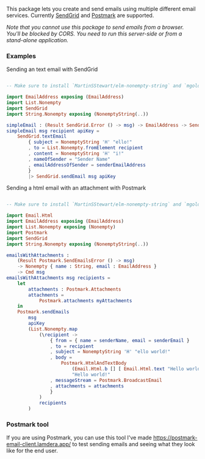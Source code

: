 This package lets you create and send emails using multiple different email services. Currently [SendGrid](https://sendgrid.com/) and [Postmark](https://account.postmarkapp.com) are supported.

*Note that you cannot use this package to send emails from a browser.
You'll be blocked by CORS.
You need to run this server-side or from a stand-alone application.*

### Examples

Sending an text email with SendGrid

```elm

-- Make sure to install `MartinSStewart/elm-nonempty-string` and `mgold/elm-nonempty-list`.

import EmailAddress exposing (EmailAddress)
import List.Nonempty
import SendGrid
import String.Nonempty exposing (NonemptyString(..))

simpleEmail : (Result SendGrid.Error () -> msg) -> EmailAddress -> SendGrid.ApiKey -> Cmd msg
simpleEmail msg recipient apiKey =
    SendGrid.textEmail
        { subject = NonemptyString 'H' "ello!" 
        , to = List.Nonempty.fromElement recipient
        , content = NonemptyString 'H' "i!"
        , nameOfSender = "Sender Name"
        , emailAddressOfSender = senderEmailAddress
        }
        |> SendGrid.sendEmail msg apiKey
```

Sending a html email with an attachment with Postmark

```elm

-- Make sure to install `MartinSStewart/elm-nonempty-string` and `mgold/elm-nonempty-list`.

import Email.Html
import EmailAddress exposing (EmailAddress)
import List.Nonempty exposing (Nonempty)
import Postmark
import SendGrid
import String.Nonempty exposing (NonemptyString(..))

emailsWithAttachments :
    (Result Postmark.SendEmailsError () -> msg)
    -> Nonempty { name : String, email : EmailAddress }
    -> Cmd msg
emailsWithAttachments msg recipients =
    let
        attachments : Postmark.Attachments
        attachments =
            Postmark.attachments myAttachments
    in
    Postmark.sendEmails
        msg
        apiKey
        (List.Nonempty.map
            (\recipient ->
                { from = { name = senderName, email = senderEmail }
                , to = recipient
                , subject = NonemptyString 'H' "ello world!"
                , body =
                    Postmark.HtmlAndTextBody
                        (Email.Html.b [] [ Email.Html.text "Hello world!" ])
                        "Hello world!"
                , messageStream = Postmark.BroadcastEmail
                , attachments = attachments
                }
            )
            recipients
        )


```

### Postmark tool

If you are using Postmark, you can use this tool I've made https://postmark-email-client.lamdera.app/ to test sending emails and seeing what they look like for the end user.
